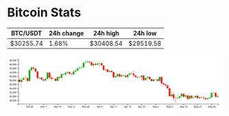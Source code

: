 # Bitcoin Stats

BTC/USDT|24h change|24h high|24h low|
|---|---|---|---|
|$30255.74|1.68%|$30408.54|$29519.58|

<img src="./chart.svg">
